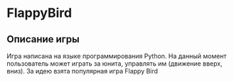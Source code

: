# FlappyBird

## Описание игры
Игра написана на языке программирования Python. На данный момент пользователь может играть за юнита, управлять им (движение вверх, вниз). За идею взята популярная игра Flappy Bird
